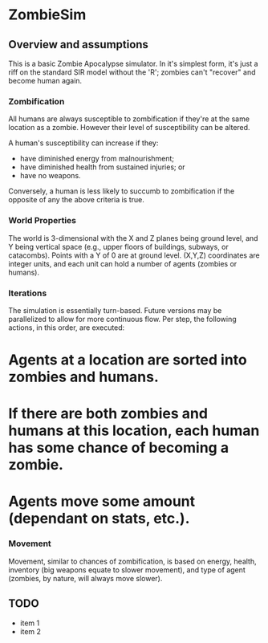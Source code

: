 ZombieSim
=========

Overview and assumptions
------------------------

This is a basic Zombie Apocalypse simulator. In it's simplest form, it's just a riff on the standard SIR model without the 'R'; zombies can't "recover" and become human again.

### Zombification

All humans are always susceptible to zombification if they're at the same location as a zombie. However their level of susceptibility can be altered.

A human's susceptibility can increase if they:
* have diminished energy from malnourishment;
* have diminished health from sustained injuries; or
* have no weapons.

Conversely, a human is less likely to succumb to zombification if the opposite of any the above criteria is true.

### World Properties

The world is 3-dimensional with the X and Z planes being ground level, and Y being vertical space (e.g., upper floors of buildings, subways, or catacombs). Points with a Y of 0 are at ground level. (X,Y,Z) coordinates are integer units, and each unit can hold a number of agents (zombies or humans).

### Iterations

The simulation is essentially turn-based. Future versions may be parallelized to allow for more continuous flow. Per step, the following actions, in this order, are executed:
# Agents at a location are sorted into zombies and humans.
# If there are both zombies and humans at this location, each human has some chance of becoming a zombie.
# Agents move some amount (dependant on stats, etc.).

### Movement

Movement, similar to chances of zombification, is based on energy, health, inventory (big weapons equate to slower movement), and type of agent (zombies, by nature, will always move slower).

TODO
----
* item 1
* item 2
